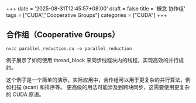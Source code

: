 +++
date = '2025-08-31T12:45:57+08:00'
draft = false
title = '概念 协作组'
tags = ["CUDA","Cooperative Groups"]
categories = ["CUDA"]
+++


## 合作组（Cooperative Groups）

`nvcc parallel_reduction.cu -o parallel_reduction`

例子展示了如何使用 thread_block 来同步线程块内的线程，实现高效的并行规约。

这个例子是一个简单的演示，实际应用中，合作组可以用于更复杂的并行算法，例如扫描 (scan) 和排序等。 更高级的用法可能涉及到跨块同步，这需要使用更复杂的 CUDA 原语。
